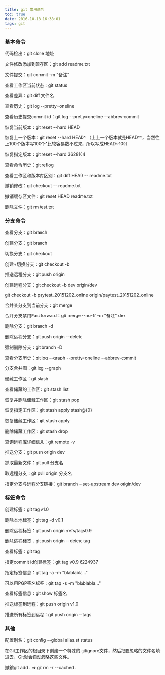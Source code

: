 ```yaml
---
title: git 常用命令
toc: true
date: 2016-10-18 16:38:01
tags: git
---
```


### 基本命令

代码检出：git clone 地址

文件修改添加到暂存区：git add readme.txt 

文件提交：git commit -m "备注" 

查看工作区当前状态：git status

查看差异：git diff 文件名

查看历史：git log --pretty=oneline

查看历史提交commit id：git log --pretty=oneline --abbrev-commit

恢复当前版本：git reset --hard HEAD

恢复上一个版本：git reset --hard HEAD^
（上上一个版本就是HEAD^^，当然往上100个版本写100个^比较容易数不过来，所以写成HEAD~100）

恢复指定版本：git reset --hard 3628164

查看命令历史：git reflog

查看工作区和版本库区别：git diff HEAD -- readme.txt

撤销修改：git checkout -- readme.txt

撤销缓存区文件：git reset HEAD readme.txt

删除文件：git rm test.txt

### 分支命令

查看分支：git branch

创建分支：git branch <name>

切换分支：git checkout <name>

创建+切换分支：git checkout -b <name>

推送远程分支：git push origin <name>

创建远程分支：git checkout -b dev origin/dev

git checkout -b paytest_20151202_online origin/paytest_20151202_online

合并某分支到当前分支：git merge <name>

合并分支禁用Fast forward：git merge --no-ff -m "备注" dev

删除分支：git branch -d <name>

删除远程分支：git push origin --delete <branchName>

强制删除分支：git branch -D <name>

查看分支历史：git log --graph --pretty=oneline --abbrev-commit

分支合并图：git log --graph

储藏工作区：git stash

查看储藏的工作区：git stash list

恢复并删除储藏工作区：git stash pop

恢复指定工作区：git stash apply stash@{0}

恢复储藏工作区：git stash apply

删除储藏工作区：git stash drop

查询远程库详细信息：git remote -v

推送分支：git push origin dev

抓取最新文件：git pull 分支名

取远程分支：git pull origin 分支名

指定分支与远程分支链接：git branch --set-upstream dev origin/dev

### 标签命令

创建标签：git tag v1.0

删除本地标签：git tag -d v0.1

删除远程标签：git push origin :refs/tags0.9

删除远程标签：git push origin --delete tag <tagname>

查看标签：git tag

指定commit id创建标签：git tag v0.9 6224937

指定标签信息：git tag -a <tagname> -m "blablabla..."

可以用PGP签名标签：git tag -s <tagname> -m "blablabla..."

查看标签信息：git show 标签名

推送标签到远程：git push origin v1.0

推送所有标签到远程：git push origin --tags

### 其他

配置别名：git config --global alias.st status

在Git工作区的根目录下创建一个特殊的.gitignore文件，然后把要忽略的文件名填进去，Git就会自动忽略这些文件。

撤銷git add . => git rm -r --cached .
